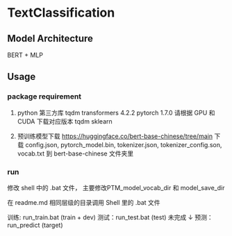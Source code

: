 # TextClassification

## Model Architecture

BERT + MLP


## Usage

### package requirement

1. python 第三方库
tqdm
transformers 4.2.2
pytorch 1.7.0  请根据 GPU 和 CUDA 下载对应版本
tqdm
sklearn

2. 预训练模型下载
https://huggingface.co/bert-base-chinese/tree/main
下载 config.json, pytorch_model.bin, tokenizer.json, tokenizer_config.son, vocab.txt 到 bert-base-chinese 文件夹里

### run

修改 shell 中的 .bat 文件， 主要修改PTM_model_vocab_dir 和 model_save_dir

在 readme.md 相同层级的目录调用 Shell 里的 .bat 文件

训练: run_train.bat   (train + dev)
测试：run_test.bat  (test)
未完成 ↓
预测：run_predict (target)
